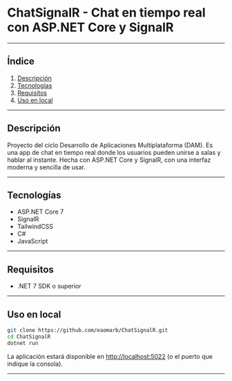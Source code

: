 # ChatSignalR - Chat en tiempo real con ASP.NET Core y SignalR

---

## Índice  
1. [Descripción](#descripción)  
2. [Tecnologías](#tecnologías)  
3. [Requisitos](#requisitos)  
4. [Uso en local](#uso-en-local)

---

## Descripción  
Proyecto del ciclo Desarrollo de Aplicaciones Multiplataforma (DAM). Es una app de chat en tiempo real donde los usuarios pueden unirse a salas y hablar al instante. Hecha con ASP.NET Core y SignalR, con una interfaz moderna y sencilla de usar.

---

## Tecnologías  
- ASP.NET Core 7  
- SignalR  
- TailwindCSS  
- C#  
- JavaScript

---

## Requisitos  
- .NET 7 SDK o superior  

---

## Uso en local

```bash
git clone https://github.com/eaomarb/ChatSignalR.git
cd ChatSignalR
dotnet run
```

La aplicación estará disponible en [http://localhost:5022](http://localhost:5022) (o el puerto que indique la consola).

---
